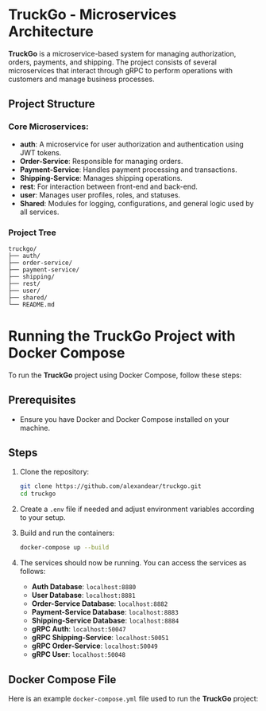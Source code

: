 
# TruckGo - Microservices Architecture

**TruckGo** is a microservice-based system for managing authorization, orders, payments, and shipping. The project consists of several microservices that interact through gRPC to perform operations with customers and manage business processes.

## Project Structure

### Core Microservices:

- **auth**: A microservice for user authorization and authentication using JWT tokens.
- **Order-Service**: Responsible for managing orders.
- **Payment-Service**: Handles payment processing and transactions.
- **Shipping-Service**: Manages shipping operations.
- **rest**: For interaction between front-end and back-end.
- **user**: Manages user profiles, roles, and statuses.
- **Shared**: Modules for logging, configurations, and general logic used by all services.

### Project Tree
```
truckgo/
├── auth/
├── order-service/
├── payment-service/
├── shipping/
├── rest/
├── user/
├── shared/
└── README.md
```

# Running the TruckGo Project with Docker Compose

To run the **TruckGo** project using Docker Compose, follow these steps:

## Prerequisites

- Ensure you have Docker and Docker Compose installed on your machine.

## Steps

1. Clone the repository:

    ```bash
    git clone https://github.com/alexandear/truckgo.git
    cd truckgo
    ```

2. Create a `.env` file if needed and adjust environment variables according to your setup.

3. Build and run the containers:

    ```bash
    docker-compose up --build
    ```

4. The services should now be running. You can access the services as follows:

    - **Auth Database**: `localhost:8880`
    - **User Database**: `localhost:8881`
    - **Order-Service Database**: `localhost:8882`
    - **Payment-Service Database**: `localhost:8883`
    - **Shipping-Service Database**: `localhost:8884`
    - **gRPC Auth**: `localhost:50047`
    - **gRPC Shipping-Service**: `localhost:50051`
    - **gRPC Order-Service**: `localhost:50049`
    - **gRPC User**: `localhost:50048`

## Docker Compose File

Here is an example `docker-compose.yml` file used to run the **TruckGo** project: